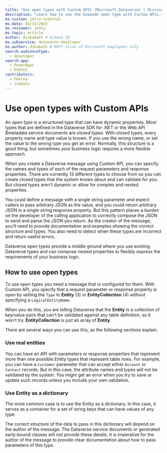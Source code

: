 ```yaml
---
title: "Use open types with Custom APIs (Microsoft Dataverse) | Microsoft Docs" # Intent and product brand in a unique string of 43-59 chars including spaces
description: "Learn how to use the Expando open type with Custom APIs." # 115-145 characters including spaces. This abstract displays in the search result.
ms.custom: intro-internal
ms.date: 03/14/2023
ms.reviewer: jdaly
ms.topic: article
author: divkamath # GitHub ID
ms.subservice: dataverse-developer
ms.author: dikamath # MSFT alias of Microsoft employees only
search.audienceType: 
  - developer
search.app: 
  - PowerApps
  - D365CE
contributors:
  - PHecke
  - JimDaly
---
```

# Use open types with Custom APIs

An *open type* is a structured type that can have dynamic properties. Most types that are defined in the Dataverse SDK for .NET or the Web API $metadata service documents are *closed types*. With closed types, every property name and type value is known. If you use the wrong name, or set the value to the wrong type you get an error. Normally, this structure is a good thing, but sometimes your business logic requires a more flexible approach.

When you create a Dataverse message using Custom API, you can specify the names and types of each of the request parameters and response properties. There are currently 13 different types to choose from so you can create closed types that the system knows about and can validate for you. But closed types aren't dynamic or allow for complex and nested properties.

You could define a message with a single string parameter and expect callers to pass arbitrary JSON as the value, and you could return arbitrary JSON in a single string response property. But this pattern places a burden on the developer of the calling application to correctly compose the JSON to send and parse the JSON you return. As the creator of the message, you'll need to provide documentation and examples showing the correct structure and types. You also need to detect when these types are incorrect and return useful errors.

Dataverse open types provide a middle ground where you use existing Dataverse types and can compose nested properties to flexibly express the requirements of your business logic.

## How to use open types

To use open types you need a message that is configured for them. With Custom API, you specify that a request parameter or response property is open by setting the `Type` to **Entity** (3) or **EntityCollection** (4) *without* specifying a `LogicalEntityName`.

When you do this, you are telling Dataverse that the **Entity** is a collection of key/value pairs that can't be validated against any table definition, so it won't try. **EntityCollection** is just an array of **Entity**.

There are several ways you can use this, as the following sections explain.

### Use real entities

You can have an API with parameters or response properties that represent more than one possible Entity types that represent table rows. For example, you can have a `Customer` parameter that can accept either `Account` or `Contact` records. But in this case, the attribute names and types will not be validated by the system. You might get an error when you try to save or update such records unless you include your own validation.

<!-- Might be useful to expose some mechanism to validate known entities without trying to create or update them? -->

### Use Entity as a dictionary

The more common case is to use the Entity as a dictionary. In this case, it serves as a container for a set of string keys that can have values of any type.

The correct structure of the data to pass in this dictionary will depend on the author of the message. The Dataverse service documents or generated early-bound classes will not provide these details. It is imperative for the author of the message to provide clear documentation about how to pass parameters of this type.



